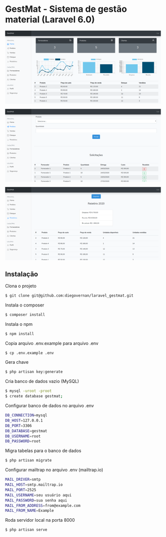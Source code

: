 # GestMat - Sistema de gestão material (Laravel 6.0)

![alt test](screenshots/1.png)

![alt test](screenshots/2.png)

![alt test](screenshots/3.png)

## Instalação

Clona o projeto
```bash
$ git clone git@github.com:diegovernan/laravel_gestmat.git
```

Instala o composer
```bash
$ composer install
```

Instala o npm
```bash
$ npm install
```

Copia arquivo .env.example para arquivo .env
```bash
$ cp .env.example .env
```

Gera chave
```bash
$ php artisan key:generate
```

Cria banco de dados vazio (MySQL)
```bash
$ mysql -uroot -proot
$ create database gestmat;
```

Configurar banco de dados no arquivo .env
```bash
DB_CONNECTION=mysql
DB_HOST=127.0.0.1
DB_PORT=3306
DB_DATABASE=gestmat
DB_USERNAME=root
DB_PASSWORD=root
```

Migra tabelas para o banco de dados
```bash
$ php artisan migrate
```

Configurar mailtrap no arquivo .env (mailtrap.io)
```bash
MAIL_DRIVER=smtp
MAIL_HOST=smtp.mailtrap.io
MAIL_PORT=2525
MAIL_USERNAME=seu usuário aqui
MAIL_PASSWORD=sua senha aqui
MAIL_FROM_ADDRESS=from@example.com
MAIL_FROM_NAME=Example
```

Roda servidor local na porta 8000
```bash
$ php artisan serve
```
